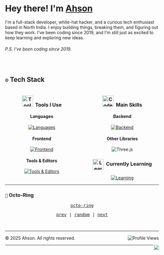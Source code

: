 
<h1> Hey there! I'm <a href="ahson01.github.io">Ahson</a> 
</h1>
I'm a full-stack developer, white-hat hacker, and a curious tech enthusiast based in North India. I enjoy building things, breaking them, and figuring out how they work. 
I’ve been coding since 2019, and I’m still just as excited to keep learning and exploring new ideas.

###### P.S. I've been coding since 2019.
<br>

## ``⚙️`` Tech Stack


<!-- TECH STACK - TWO COLUMN LAYOUT -->

<div style="display: flex; gap: 24px; width: 100%;">

  <!-- LEFT COLUMN -->

  <div style="flex: 1; padding: 0 8px;">
    <h3 align="center"><img src="https://media.giphy.com/media/UuYtvq24KIj6I38nQ1/giphy.gif" width="36" alt="ToolsUsed-gif">&nbsp; Tools I Use</h3>

   <h4 align="center">Languages</h4>
    <div align="center">
      <a href="https://skillicons.dev">
        <img src="https://skillicons.dev/icons?i=js,python,java,cpp,ruby,r,rust&theme=dark" alt="Languages" />
      </a>
    </div>


<h4 align="center">Frontend</h4>
<div align="center">
  <a href="https://skillicons.dev">
    <img src="https://skillicons.dev/icons?i=html,css,tailwind,bootstrap,jquery,sass&theme=dark" alt="Frontend" />
  </a>
</div>

<h4 align="center">Tools & Editors</h4>
<div align="center">
  <a href="https://skillicons.dev">
    <img src="https://skillicons.dev/icons?i=docker,figma,powerpoint,vim&theme=dark" alt="Tools & Editors" />
  </a>
</div>

  </div>


  <div style="flex: 1; padding: 0 8px;">
    <h3 align="center"><img src="https://media.giphy.com/media/v1.Y2lkPTc5MGI3NjExMDIzYzk0ODBlYWRlYjliZGEwNDNhZDc3YTY1NzEyMzAyYmMxOTBkOCZlcD12MV9pbnRlcm5hbF9naWZzX2dpZklkJmN0PXM/LmrjyYSZE60bHpn2Bg/giphy.gif" width="36" alt="CodeSkills-gif">&nbsp; Main Skills</h3>


<h4 align="center">Backend</h4>
<div align="center">
  <a href="https://skillicons.dev">
    <img src="https://skillicons.dev/icons?i=django,flask,nodejs,react,dotnet&theme=dark" alt="Backend" />
  </a>
</div>

<h4 align="center">Other Libraries</h4>
<div align="center">
  <img src="https://img.shields.io/badge/threejs-black?style=for-the-badge&logo=three.js&logoColor=white" alt="Three.js" />
</div>

<h3 align="center"><img align="center" src="https://media.giphy.com/media/hfnkqlWI5Oh91vsvcw/giphy.gif" width="36" alt="Learning-gif"/>&nbsp; Currently Learning</h3>
<div align="center">
  <a href="https://skillicons.dev">
    <img src="https://skillicons.dev/icons?i=react,python,ai&theme=dark" alt="Learning" />
  </a>
</div>

  </div>
</div>


---

### ``🔗`` Octo-Ring
<p align="center">
  <samp>
    <a href="https://octo-ring.com/">octo-ring</a>
  </samp>
</p>

<p align="center">
  <samp>
    <a href="https://octo-ring.com/p/ahson01/prev">prev</a> |
    <a href="https://octo-ring.com/p/ahson01/random">random</a> |
    <a href="https://octo-ring.com/p/ahson01/next">next</a>
  </samp>
</p>
<br>

---

<p align="center">
  <img  align="right" src="https://komarev.com/ghpvc/?username=ahson01&style=for-the-badge" alt="Profile Views">
</p>


  <footer>
      <p>&copy; 2025 Ahson. All rights reserved.</p>

  </footer>
  <a href="https://discord.com/users/1358124434732613862">
    <img  align="right" src="https://dcbadge.limes.pink/api/shield/1358124434732613862">
  </a>
  
---



